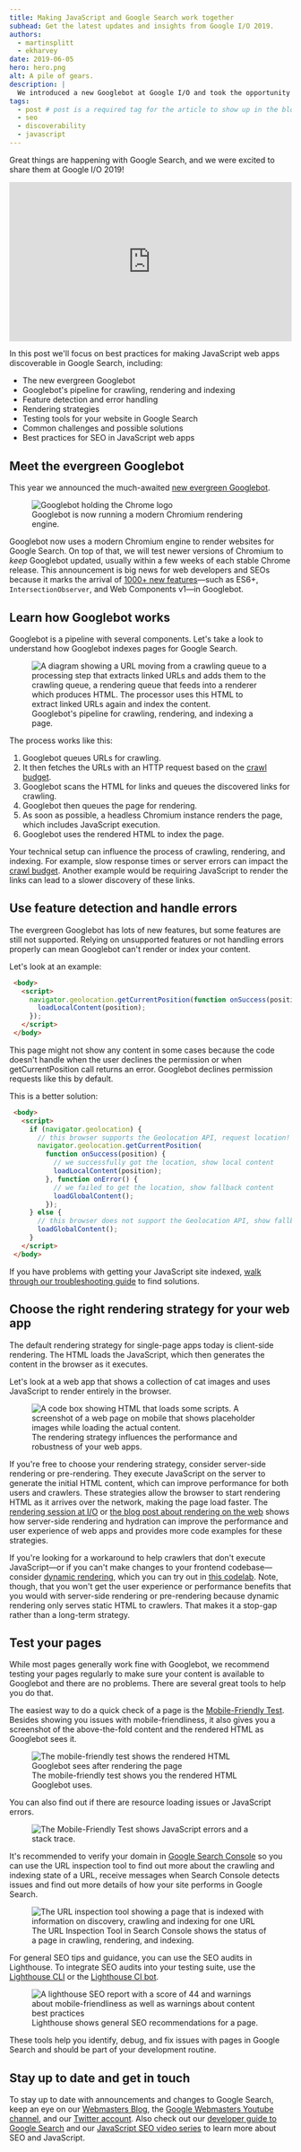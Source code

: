 ```yaml
---
title: Making JavaScript and Google Search work together
subhead: Get the latest updates and insights from Google I/O 2019.
authors:
  - martinsplitt
  - ekharvey
date: 2019-06-05
hero: hero.png
alt: A pile of gears.
description: |
  We introduced a new Googlebot at Google I/O and took the opportunity to discuss improvements and best practices for making JavaScript web apps work well with Google Search.
tags:
  - post # post is a required tag for the article to show up in the blog.
  - seo
  - discoverability
  - javascript
---
```


Great things are happening with Google Search, and we were excited to share them at Google I/O 2019!

<div style="width:100%; padding-top: 56.25%; position: relative;">
<iframe style="width:100%; height: 100%;position: absolute; top: 50%; left:
50%; transform: translate(-50%,-50%);"
src="https://www.youtube.com/embed/ufcijo46LCU" frameborder="0"
allow="accelerometer; autoplay; encrypted-media; gyroscope; picture-in-picture"
allowfullscreen></iframe>
</div>

In this post we'll focus on best practices for making JavaScript web apps discoverable in Google Search, including:

*   The new evergreen Googlebot
*   Googlebot's pipeline for crawling, rendering and indexing
*   Feature detection and error handling
*   Rendering strategies
*   Testing tools for your website in Google Search
*   Common challenges and possible solutions
*   Best practices for SEO in JavaScript web apps

## Meet the evergreen Googlebot

This year we announced the much-awaited [new evergreen Googlebot](https://webmasters.googleblog.com/2019/05/the-new-evergreen-googlebot.html).

<figure class="w-figure w-figure--center">
  <img
    sizes="100vw"
    srcset="
      https://webdev.imgix.net/javascript-and-google-search-io-2019/evergreen-googlebot.png?auto=format&amp;fit=max&amp;w=240   240w,
      https://webdev.imgix.net/javascript-and-google-search-io-2019/evergreen-googlebot.png?auto=format&amp;fit=max&amp;w=480   480w,
      https://webdev.imgix.net/javascript-and-google-search-io-2019/evergreen-googlebot.png?auto=format&amp;fit=max&amp;w=768   768w,
      https://webdev.imgix.net/javascript-and-google-search-io-2019/evergreen-googlebot.png?auto=format&amp;fit=max&amp;w=1045 1045w,
      https://webdev.imgix.net/javascript-and-google-search-io-2019/evergreen-googlebot.png?auto=format&amp;fit=max&amp;w=1434 1434w,
      https://webdev.imgix.net/javascript-and-google-search-io-2019/evergreen-googlebot.png?auto=format&amp;fit=max&amp;w=1730 1730w,
      https://webdev.imgix.net/javascript-and-google-search-io-2019/evergreen-googlebot.png?auto=format&amp;fit=max&amp;w=1959 1959w,
      https://webdev.imgix.net/javascript-and-google-search-io-2019/evergreen-googlebot.png?auto=format&amp;fit=max&amp;w=2195 2195w,
      https://webdev.imgix.net/javascript-and-google-search-io-2019/evergreen-googlebot.png?auto=format&amp;fit=max&amp;w=2880 2880w,
      https://webdev.imgix.net/javascript-and-google-evergreen-googlebot.png?auto=format&amp;fit=max&amp;w=3200 3200w
    "
    src="https://webdev.imgix.net/javascript-and-google-search-io-2019/evergreen-googlebot.png"
    alt="Googlebot holding the Chrome logo"
  />
  <figcaption class="w-figcaption">
    Googlebot is now running a modern Chromium rendering engine.
  </figcaption>
</figure>

Googlebot now uses a modern Chromium engine to render websites for Google Search. On top of that, we will test newer versions of Chromium to _keep_ Googlebot updated, usually within a few weeks of each stable Chrome release. This announcement is big news for web developers and SEOs because it marks the arrival of [1000+ new features](https://caniuse.com/#compare=chrome+41,chrome+74)—such as ES6+, `IntersectionObserver`, and Web Components v1—in Googlebot.

## Learn how Googlebot works

Googlebot is a pipeline with several components. Let's take a look to understand how Googlebot indexes pages for Google Search.

<figure class="w-figure w-figure--center w-figure--fullbleed">
  <img
    sizes="100vw"
    srcset="
      https://webdev.imgix.net/javascript-and-google-search-io-2019/googlebot-process.png?auto=format&amp;fit=max&amp;w=240   240w,
      https://webdev.imgix.net/javascript-and-google-search-io-2019/googlebot-process.png?auto=format&amp;fit=max&amp;w=480   480w,
      https://webdev.imgix.net/javascript-and-google-search-io-2019/googlebot-process.png?auto=format&amp;fit=max&amp;w=768   768w,
      https://webdev.imgix.net/javascript-and-google-search-io-2019/googlebot-process.png?auto=format&amp;fit=max&amp;w=1045 1045w,
      https://webdev.imgix.net/javascript-and-google-search-io-2019/googlebot-process.png?auto=format&amp;fit=max&amp;w=1434 1434w,
      https://webdev.imgix.net/javascript-and-google-search-io-2019/googlebot-process.png?auto=format&amp;fit=max&amp;w=1730 1730w,
      https://webdev.imgix.net/javascript-and-google-search-io-2019/googlebot-process.png?auto=format&amp;fit=max&amp;w=1959 1959w,
      https://webdev.imgix.net/javascript-and-google-search-io-2019/googlebot-process.png?auto=format&amp;fit=max&amp;w=2195 2195w,
      https://webdev.imgix.net/javascript-and-google-search-io-2019/googlebot-process.png?auto=format&amp;fit=max&amp;w=2880 2880w,
      https://webdev.imgix.net/javascript-and-google-googlebot-process.png?auto=format&amp;fit=max&amp;w=3200 3200w
    "
    src="https://webdev.imgix.net/javascript-and-google-search-io-2019/googlebot-process.png"
    alt="A diagram showing a URL moving from a crawling queue to a processing step that extracts linked URLs and adds them to the crawling queue, a rendering queue that feeds into a renderer which produces HTML. The processor uses this HTML to extract linked URLs again and index the content."
  />
  <figcaption class="w-figcaption w-figcaption--fullbleed">
    Googlebot's pipeline for crawling, rendering, and indexing a page.
  </figcaption>
</figure>

The process works like this:

1. Googlebot queues URLs for crawling.
2. It then fetches the URLs with an HTTP request based on the [crawl budget](https://webmasters.googleblog.com/2017/01/what-crawl-budget-means-for-googlebot.html).
3. Googlebot scans the HTML for links and queues the discovered links for crawling.
4. Googlebot then queues the page for rendering.
5. As soon as possible, a headless Chromium instance renders the page, which includes JavaScript execution.
6. Googlebot uses the rendered HTML to index the page.

Your technical setup can influence the process of crawling, rendering, and indexing. For example, slow response times or server errors can impact the [crawl budget](https://webmasters.googleblog.com/2017/01/what-crawl-budget-means-for-googlebot.html). Another example would be requiring JavaScript to render the links can lead to a slower discovery of these links.

## Use feature detection and handle errors

The evergreen Googlebot has lots of new features, but some features are still not supported. Relying on unsupported features or not handling errors properly can mean Googlebot can't render or index your content.

Let's look at an example:

```html
 <body>
   <script>
     navigator.geolocation.getCurrentPosition(function onSuccess(position) {
       loadLocalContent(position);
     });
   </script>
 </body>
```

This page might not show any content in some cases because the code doesn't handle when the user declines the permission or when getCurrentPosition call returns an error. Googlebot declines permission requests like this by default.

This is a better solution:

```html
 <body>
   <script>
     if (navigator.geolocation) {
       // this browser supports the Geolocation API, request location!
       navigator.geolocation.getCurrentPosition(
         function onSuccess(position) {
           // we successfully got the location, show local content
           loadLocalContent(position);
         }, function onError() {
           // we failed to get the location, show fallback content
           loadGlobalContent();
         });
     } else {
       // this browser does not support the Geolocation API, show fallback content
       loadGlobalContent();
     }
   </script>
 </body>

```

If you have problems with getting your JavaScript site indexed, [walk through our troubleshooting guide](https://developers.google.com/search/docs/guides/fix-search-javascript) to find solutions.

## Choose the right rendering strategy for your web app

The default rendering strategy for single-page apps today is client-side rendering. The HTML loads the JavaScript, which then generates the content in the browser as it executes.

Let's look at a web app that shows a collection of cat images and uses JavaScript to render entirely in the browser.

<figure class="w-figure">
  <img
    sizes="100vw"
    srcset="
      https://webdev.imgix.net/javascript-and-google-search-io-2019/spa-kittens.png?auto=format&amp;fit=max&amp;w=240   240w,
      https://webdev.imgix.net/javascript-and-google-search-io-2019/spa-kittens.png?auto=format&amp;fit=max&amp;w=480   480w,
      https://webdev.imgix.net/javascript-and-google-search-io-2019/spa-kittens.png?auto=format&amp;fit=max&amp;w=768   768w,
      https://webdev.imgix.net/javascript-and-google-search-io-2019/spa-kittens.png?auto=format&amp;fit=max&amp;w=1045 1045w,
      https://webdev.imgix.net/javascript-and-google-search-io-2019/spa-kittens.png?auto=format&amp;fit=max&amp;w=1434 1434w,
      https://webdev.imgix.net/javascript-and-google-search-io-2019/spa-kittens.png?auto=format&amp;fit=max&amp;w=1730 1730w,
      https://webdev.imgix.net/javascript-and-google-search-io-2019/spa-kittens.png?auto=format&amp;fit=max&amp;w=1959 1959w,
      https://webdev.imgix.net/javascript-and-google-search-io-2019/spa-kittens.png?auto=format&amp;fit=max&amp;w=2195 2195w,
      https://webdev.imgix.net/javascript-and-google-search-io-2019/spa-kittens.png?auto=format&amp;fit=max&amp;w=2880 2880w,
      https://webdev.imgix.net/javascript-and-google-spa-kittens.png?auto=format&amp;fit=max&amp;w=3200 3200w
    "
    src="https://webdev.imgix.net/javascript-and-google-search-io-2019/spa-kittens.png"
    alt="A code box showing HTML that loads some scripts. A screenshot of a web page on mobile that shows placeholder images while loading the actual content."
  />
  <figcaption class="w-figcaption">
    The rendering strategy influences the performance and robustness of your web apps.
  </figcaption>
</figure>

If you're free to choose your rendering strategy, consider server-side rendering or pre-rendering. They execute JavaScript on the server to generate the initial HTML content, which can improve performance for both users and crawlers. These strategies allow the browser to start rendering HTML as it arrives over the network, making the page load faster.  The [rendering session at I/O](https://www.youtube.com/watch?v=k-A2VfuUROg)  or [the blog post about rendering on the web](https://developers.google.com/web/updates/2019/02/rendering-on-the-web) shows how server-side rendering and hydration can improve the performance and user experience of web apps and provides more code examples for these strategies.

If you're looking for a workaround to help crawlers that don't execute JavaScript—or if you can't make changes to your frontend codebase—consider [dynamic rendering](https://developers.google.com/search/docs/guides/dynamic-rendering), which you can try out in [this codelab](https://codelabs.developers.google.com/codelabs/dynamic-rendering). Note, though, that you won't get the user experience or performance benefits that you would with server-side rendering or pre-rendering because dynamic rendering only serves static HTML to crawlers. That makes it a stop-gap rather than a long-term strategy.

## Test your pages

While most pages generally work fine with Googlebot, we recommend testing your pages regularly to make sure your content is available to Googlebot and there are no problems. There are several great tools to help you do that.

The easiest way to do a quick check of a page is the [Mobile-Friendly Test](https://g.co/mobilefriendly). Besides showing you issues with mobile-friendliness, it also gives you a screenshot of the above-the-fold content and the rendered HTML as Googlebot sees it.

<figure class="w-figure">
  <img
    sizes="100vw"
    srcset="
      https://webdev.imgix.net/javascript-and-google-search-io-2019/mobile-friendly-test-rendered-html.png?auto=format&amp;fit=max&amp;w=240   240w,
      https://webdev.imgix.net/javascript-and-google-search-io-2019/mobile-friendly-test-rendered-html.png?auto=format&amp;fit=max&amp;w=480   480w,
      https://webdev.imgix.net/javascript-and-google-search-io-2019/mobile-friendly-test-rendered-html.png?auto=format&amp;fit=max&amp;w=768   768w,
      https://webdev.imgix.net/javascript-and-google-search-io-2019/mobile-friendly-test-rendered-html.png?auto=format&amp;fit=max&amp;w=1045 1045w,
      https://webdev.imgix.net/javascript-and-google-search-io-2019/mobile-friendly-test-rendered-html.png?auto=format&amp;fit=max&amp;w=1434 1434w,
      https://webdev.imgix.net/javascript-and-google-search-io-2019/mobile-friendly-test-rendered-html.png?auto=format&amp;fit=max&amp;w=1730 1730w,
      https://webdev.imgix.net/javascript-and-google-search-io-2019/mobile-friendly-test-rendered-html.png?auto=format&amp;fit=max&amp;w=1959 1959w,
      https://webdev.imgix.net/javascript-and-google-search-io-2019/mobile-friendly-test-rendered-html.png?auto=format&amp;fit=max&amp;w=2195 2195w,
      https://webdev.imgix.net/javascript-and-google-search-io-2019/mobile-friendly-test-rendered-html.png?auto=format&amp;fit=max&amp;w=2880 2880w,
      https://webdev.imgix.net/javascript-and-google-mobile-friendly-test-rendered-html.png?auto=format&amp;fit=max&amp;w=3200 3200w
    "
    src="https://webdev.imgix.net/javascript-and-google-search-io-2019/mobile-friendly-test-rendered-html.png"
    alt="The mobile-friendly test shows the rendered HTML Googlebot sees after rendering the page"
  />
  <figcaption class="w-figcaption">
    The mobile-friendly test shows you the rendered HTML Googlebot uses.
  </figcaption>
</figure>

You can also find out if there are resource loading issues or JavaScript errors.

<figure class="w-figure">
  <img
    sizes="100vw"
    srcset="
      https://webdev.imgix.net/javascript-and-google-search-io-2019/mobile-friendly-test-js-error.png?auto=format&amp;fit=max&amp;w=240   240w,
      https://webdev.imgix.net/javascript-and-google-search-io-2019/mobile-friendly-test-js-error.png?auto=format&amp;fit=max&amp;w=480   480w,
      https://webdev.imgix.net/javascript-and-google-search-io-2019/mobile-friendly-test-js-error.png?auto=format&amp;fit=max&amp;w=768   768w,
      https://webdev.imgix.net/javascript-and-google-search-io-2019/mobile-friendly-test-js-error.png?auto=format&amp;fit=max&amp;w=1045 1045w,
      https://webdev.imgix.net/javascript-and-google-search-io-2019/mobile-friendly-test-js-error.png?auto=format&amp;fit=max&amp;w=1434 1434w,
      https://webdev.imgix.net/javascript-and-google-search-io-2019/mobile-friendly-test-js-error.png?auto=format&amp;fit=max&amp;w=1730 1730w,
      https://webdev.imgix.net/javascript-and-google-search-io-2019/mobile-friendly-test-js-error.png?auto=format&amp;fit=max&amp;w=1959 1959w,
      https://webdev.imgix.net/javascript-and-google-search-io-2019/mobile-friendly-test-js-error.png?auto=format&amp;fit=max&amp;w=2195 2195w,
      https://webdev.imgix.net/javascript-and-google-search-io-2019/mobile-friendly-test-js-error.png?auto=format&amp;fit=max&amp;w=2880 2880w,
      https://webdev.imgix.net/javascript-and-google-mobile-friendly-test-js-error.png?auto=format&amp;fit=max&amp;w=3200 3200w
    "
    src="https://webdev.imgix.net/javascript-and-google-search-io-2019/mobile-friendly-test-js-error.png"
    alt="The Mobile-Friendly Test shows JavaScript errors and a stack trace."
  />
</figure>

It's recommended to verify your domain in [Google Search Console](https://g.co/searchconsole) so you can use the URL inspection tool to find out more about the crawling and indexing state of a URL, receive messages when Search Console detects issues and find out more details of how your site performs in Google Search.

<figure class="w-figure">
  <img
    sizes="100vw"
    srcset="
      https://webdev.imgix.net/javascript-and-google-search-io-2019/search-console-url-inspection-tool.png?auto=format&amp;fit=max&amp;w=240   240w,
      https://webdev.imgix.net/javascript-and-google-search-io-2019/search-console-url-inspection-tool.png?auto=format&amp;fit=max&amp;w=480   480w,
      https://webdev.imgix.net/javascript-and-google-search-io-2019/search-console-url-inspection-tool.png?auto=format&amp;fit=max&amp;w=768   768w,
      https://webdev.imgix.net/javascript-and-google-search-io-2019/search-console-url-inspection-tool.png?auto=format&amp;fit=max&amp;w=1045 1045w,
      https://webdev.imgix.net/javascript-and-google-search-io-2019/search-console-url-inspection-tool.png?auto=format&amp;fit=max&amp;w=1434 1434w,
      https://webdev.imgix.net/javascript-and-google-search-io-2019/search-console-url-inspection-tool.png?auto=format&amp;fit=max&amp;w=1730 1730w,
      https://webdev.imgix.net/javascript-and-google-search-io-2019/search-console-url-inspection-tool.png?auto=format&amp;fit=max&amp;w=1959 1959w,
      https://webdev.imgix.net/javascript-and-google-search-io-2019/search-console-url-inspection-tool.png?auto=format&amp;fit=max&amp;w=2195 2195w,
      https://webdev.imgix.net/javascript-and-google-search-io-2019/search-console-url-inspection-tool.png?auto=format&amp;fit=max&amp;w=2880 2880w,
      https://webdev.imgix.net/javascript-and-google-search-console-url-inspection-tool.png?auto=format&amp;fit=max&amp;w=3200 3200w
    "
    src="https://webdev.imgix.net/javascript-and-google-search-io-2019/search-console-url-inspection-tool.png"
    alt="The URL inspection tool showing a page that is indexed with information on discovery, crawling and indexing for one URL"
  />
  <figcaption class="w-figcaption">
    The URL Inspection Tool in Search Console shows the status of a page in crawling, rendering, and indexing.
  </figcaption>
</figure>

For general SEO tips and guidance, you can use the SEO audits in Lighthouse. To integrate SEO audits into your testing suite, use the [Lighthouse CLI](https://github.com/GoogleChrome/lighthouse/tree/master/lighthouse-cli) or the [Lighthouse CI bot](https://github.com/GoogleChromeLabs/lighthousebot).

<figure class="w-figure">
  <img
    sizes="100vw"
    srcset="
      https://webdev.imgix.net/javascript-and-google-search-io-2019/lighthouse-seo-audit-report.png?auto=format&amp;fit=max&amp;w=240   240w,
      https://webdev.imgix.net/javascript-and-google-search-io-2019/lighthouse-seo-audit-report.png?auto=format&amp;fit=max&amp;w=480   480w,
      https://webdev.imgix.net/javascript-and-google-search-io-2019/lighthouse-seo-audit-report.png?auto=format&amp;fit=max&amp;w=768   768w,
      https://webdev.imgix.net/javascript-and-google-search-io-2019/lighthouse-seo-audit-report.png?auto=format&amp;fit=max&amp;w=1045 1045w,
      https://webdev.imgix.net/javascript-and-google-search-io-2019/lighthouse-seo-audit-report.png?auto=format&amp;fit=max&amp;w=1434 1434w,
      https://webdev.imgix.net/javascript-and-google-search-io-2019/lighthouse-seo-audit-report.png?auto=format&amp;fit=max&amp;w=1730 1730w,
      https://webdev.imgix.net/javascript-and-google-search-io-2019/lighthouse-seo-audit-report.png?auto=format&amp;fit=max&amp;w=1959 1959w,
      https://webdev.imgix.net/javascript-and-google-search-io-2019/lighthouse-seo-audit-report.png?auto=format&amp;fit=max&amp;w=2195 2195w,
      https://webdev.imgix.net/javascript-and-google-search-io-2019/lighthouse-seo-audit-report.png?auto=format&amp;fit=max&amp;w=2880 2880w,
      https://webdev.imgix.net/javascript-and-google-lighthouse-seo-audit-report.png?auto=format&amp;fit=max&amp;w=3200 3200w
    "
    src="https://webdev.imgix.net/javascript-and-google-search-io-2019/lighthouse-seo-audit-report.png"
    alt="A lighthouse SEO report with a score of 44 and warnings about mobile-friendliness as well as warnings about content best practices"
  />
  <figcaption class="w-figcaption">
    Lighthouse shows general SEO recommendations for a page.
  </figcaption>
</figure>

These tools help you identify, debug, and fix issues with pages in Google Search and should be part of your development routine.

## Stay up to date and get in touch

To stay up to date with announcements and changes to Google Search, keep an eye on our [Webmasters Blog](https://webmasters.googleblog.com), the [Google Webmasters Youtube channel](https://youtube.com/GoogleWebmasterHelp), and our [Twitter account](https://twitter.com/googlewmc).
Also check out our [developer guide to Google Search](http://developers.google.com/search/docs/guides/) and our [JavaScript SEO video series](https://www.youtube.com/watch?v=LXF8bM4g-J4&list=PLKoqnv2vTMUPOalM1zuWDP9OQl851WMM9) to learn more about SEO and JavaScript.
